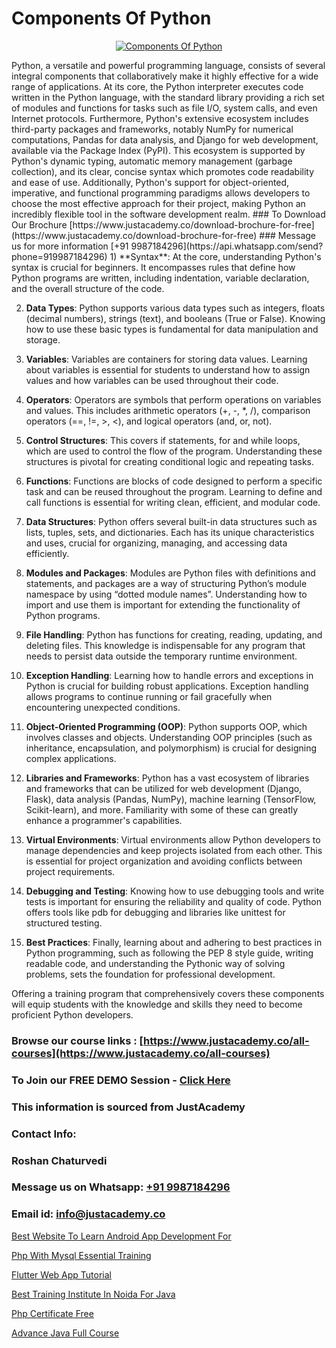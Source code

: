 # Components Of Python

<p align="center">
  <a href="https://justacademy.co/course-detail/python-training">
    <img src="https://justacademy.co/storage2/course_image/1709713400_course_image.webp" alt="Components Of Python">
  </a>
</p>
Python, a versatile and powerful programming language, consists of several integral components that collaboratively make it highly effective for a wide range of applications. At its core, the Python interpreter executes code written in the Python language, with the standard library providing a rich set of modules and functions for tasks such as file I/O, system calls, and even Internet protocols. Furthermore, Python's extensive ecosystem includes third-party packages and frameworks, notably NumPy for numerical computations, Pandas for data analysis, and Django for web development, available via the Package Index (PyPI). This ecosystem is supported by Python's dynamic typing, automatic memory management (garbage collection), and its clear, concise syntax which promotes code readability and ease of use. Additionally, Python's support for object-oriented, imperative, and functional programming paradigms allows developers to choose the most effective approach for their project, making Python an incredibly flexible tool in the software development realm.
### To Download Our Brochure [https://www.justacademy.co/download-brochure-for-free](https://www.justacademy.co/download-brochure-for-free)
### Message us for more information [+91 9987184296](https://api.whatsapp.com/send?phone=919987184296)
1) **Syntax**: At the core, understanding Python's syntax is crucial for beginners. It encompasses rules that define how Python programs are written, including indentation, variable declaration, and the overall structure of the code.

2) **Data Types**: Python supports various data types such as integers, floats (decimal numbers), strings (text), and booleans (True or False). Knowing how to use these basic types is fundamental for data manipulation and storage.

3) **Variables**: Variables are containers for storing data values. Learning about variables is essential for students to understand how to assign values and how variables can be used throughout their code.

4) **Operators**: Operators are symbols that perform operations on variables and values. This includes arithmetic operators (+, -, *, /), comparison operators (==, !=, >, <), and logical operators (and, or, not).

5) **Control Structures**: This covers if statements, for and while loops, which are used to control the flow of the program. Understanding these structures is pivotal for creating conditional logic and repeating tasks.

6) **Functions**: Functions are blocks of code designed to perform a specific task and can be reused throughout the program. Learning to define and call functions is essential for writing clean, efficient, and modular code.

7) **Data Structures**: Python offers several built-in data structures such as lists, tuples, sets, and dictionaries. Each has its unique characteristics and uses, crucial for organizing, managing, and accessing data efficiently.

8) **Modules and Packages**: Modules are Python files with definitions and statements, and packages are a way of structuring Python’s module namespace by using “dotted module names”. Understanding how to import and use them is important for extending the functionality of Python programs.

9) **File Handling**: Python has functions for creating, reading, updating, and deleting files. This knowledge is indispensable for any program that needs to persist data outside the temporary runtime environment.

10) **Exception Handling**: Learning how to handle errors and exceptions in Python is crucial for building robust applications. Exception handling allows programs to continue running or fail gracefully when encountering unexpected conditions.

11) **Object-Oriented Programming (OOP)**: Python supports OOP, which involves classes and objects. Understanding OOP principles (such as inheritance, encapsulation, and polymorphism) is crucial for designing complex applications.

12) **Libraries and Frameworks**: Python has a vast ecosystem of libraries and frameworks that can be utilized for web development (Django, Flask), data analysis (Pandas, NumPy), machine learning (TensorFlow, Scikit-learn), and more. Familiarity with some of these can greatly enhance a programmer's capabilities.

13) **Virtual Environments**: Virtual environments allow Python developers to manage dependencies and keep projects isolated from each other. This is essential for project organization and avoiding conflicts between project requirements.

14) **Debugging and Testing**: Knowing how to use debugging tools and write tests is important for ensuring the reliability and quality of code. Python offers tools like pdb for debugging and libraries like unittest for structured testing.

15) **Best Practices**: Finally, learning about and adhering to best practices in Python programming, such as following the PEP 8 style guide, writing readable code, and understanding the Pythonic way of solving problems, sets the foundation for professional development.

Offering a training program that comprehensively covers these components will equip students with the knowledge and skills they need to become proficient Python developers.

### Browse our course links : [https://www.justacademy.co/all-courses](https://www.justacademy.co/all-courses) 
### To Join our FREE DEMO Session - [Click Here](https://www.justacademy.co/register-for-course-demo)


### This information is sourced from JustAcademy
### Contact Info:
### Roshan Chaturvedi
### Message us on Whatsapp: [+91 9987184296](https://api.whatsapp.com/send?phone=919987184296)
### Email id: [info@justacademy.co](mailto:info@justacademy.co)
                
[Best Website To Learn Android App Development For ](https://www.linkedin.com/pulse/best-website-learn-android-app-development-justacademy-pune-nqcbc/)

[Php With Mysql Essential Training](https://www.linkedin.com/pulse/php-mysql-essential-training-justacademy-ahmedabad-kxnie?trackingId=T2lTkAsWUBvkRjixU%2Fiiig%3D%3D&lipi=urn%3Ali%3Apage%3Ad_flagship3_company_admin%3BBylBlMTlRO%2BPitwDv%2FJk0g%3D%3D)

[Flutter Web App Tutorial](https://medium.com/@justacademytraining/flutter-web-app-tutorial-4c7ef2bcc028)

[Best Training Institute In Noida For Java](https://medium.com/@ranemanish460/best-training-institute-in-noida-for-java-c0f375b9dc22)

[Php Certificate Free](https://justacademyin.github.io/justacademy/php-certificate-free)

[Advance Java Full Course](https://justacademyin.github.io/justacademy/advance-java-full-course)

